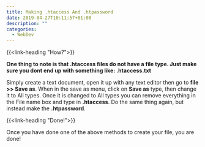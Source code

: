 ```yaml
---
title: Making .htaccess And .htpassword
date: 2019-04-27T10:11:57+01:00
description: ""
categories:
  - WebDev
---
```


{{<link-heading "How?">}}

**One thing to note is that .htaccess files do not have a file type. Just make sure you dont end up with something like: .htaccess.txt**

Simply create a text document, open it up with any text editor then go to **file >> Save as**. When in the save as menu, click on **Save as** type, then change it to All types. Once it is changed to All types you can remove everything in the File name box and type in **.htaccess**. Do the same thing again, but instead make the **.htpassword**.

{{<link-heading "Done!">}}

Once you have done one of the above methods to create your file, you are done!
